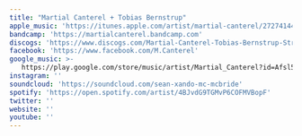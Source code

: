```yaml
---
title: "Martial Canterel + Tobias Bernstrup"
apple_music: 'https://itunes.apple.com/artist/martial-canterel/272741448'
bandcamp: 'https://martialcanterel.bandcamp.com'
discogs: 'https://www.discogs.com/Martial-Canterel-Tobias-Bernstrup-Strange-Land/master/351157'
facebook: 'https://www.facebook.com/M.Canterel'
google_music: >-
   https://play.google.com/store/music/artist/Martial_Canterel?id=Afsl5bzlhd7uqmbeo7h3gheil3u
instagram: ''
soundcloud: 'https://soundcloud.com/sean-xando-mc-mcbride'
spotify: 'https://open.spotify.com/artist/4BJvdG9TGMvP6COFMVBopF'
twitter: ''
website: ''
youtube: ''
---
```

